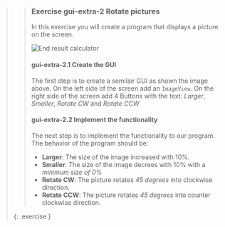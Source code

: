 >>### Exercise gui-extra-2 Rotate pictures
>>
>>In this exercise you will create a program that displays a picture on the screen.
>>
>>![End result calculator](images/exercise_1_2_PhotoRotate.png)
>>
>>#### gui-extra-2.1 Create the GUI
>>
>> The first step is to create a semilair GUI as shown the image above. On the left side of the screen add an `ImageView`. On the right side of the screen add 4 Buttons with the text: *Larger*, *Smaller*, *Rotate CW* and *Rotate CCW*
>>
>>#### gui-extra-2.2 Implement the functionality
>>
>> The next step is to implement the functionality to our program. The behavior of the program should be:
>>* **Larger**: The size of the image increased with 10%.
>>* **Smaller**: The size of the image decrees with 10% with a *minimum size of 0%*
>>* **Rotate CW**: The picture rotates *45 degrees* into clockwise direction.
>>* **Rotate CCW**: The picture rotates *45 degrees* into counter clockwise direction.
>>
>>
>{: .exercise }